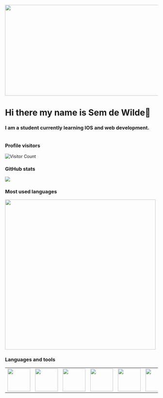 
<img src="https://i.postimg.cc/JhhZ35xs/mario.gif" width=1000 height=300></td>


# Hi there my name is Sem de Wilde👋

### I am a student currently learning IOS and web development.
#

### Profile visitors

![Visitor Count](https://profile-counter.glitch.me/{Semm6}/count.svg)
  
### GitHub stats

<img src="https://github-readme-stats.vercel.app/api?username=Semm6&show_icons=true&theme=radical"/>

### Most used languages

<div>
<img src="https://github-readme-stats.vercel.app/api/top-langs/?username=Semm6&layout=compact&theme=radical" width="496"/> 
</div>
  
### Languages and tools

<table>
  <tr>
    <td><img src="https://i.postimg.cc/ZKWn41J5/file-type-vscode-icon-130084.png" width=75 height=75></td>
    <td><img src="https://i.postimg.cc/jSKjPCzL/5352-html5-102567.png" width=75 height=75></td>
    <td><img src="https://i.postimg.cc/HkPfHhsd/a32f83aa2c675058e4a05a0fd4da05eb.png" width=75 height=75></td>
    <td><img src="https://i.postimg.cc/dQyQfG6h/Javascript-Logo.png" width=75 height=75></td>
    <td><img src="https://i.postimg.cc/W3cY1LRL/React.webp" width=75 height=75></td>
    <td><img src="https://i.postimg.cc/FFg81RsP/67e4dee31014593770dfcd064e9faf24a982881c.png" width=75 height=75></td>
    <td><img src="https://i.postimg.cc/jjB06kGZ/java-logo-vector.png" width=75 height=75></td>
    <td><img src="https://i.postimg.cc/28Sc67t6/Intelli-J-IDEA-Icon-svg.png" width=75 height=75></td>
    <td><img src="https://i.postimg.cc/cLKF740G/My-SQL-Logo.png" width=75 height=75></td>
    <td><img src="https://i.postimg.cc/fLvCWVjm/5847f981cef1014c0b5e48be.png" width=75 height=75></td>
  </tr>
 </table>
